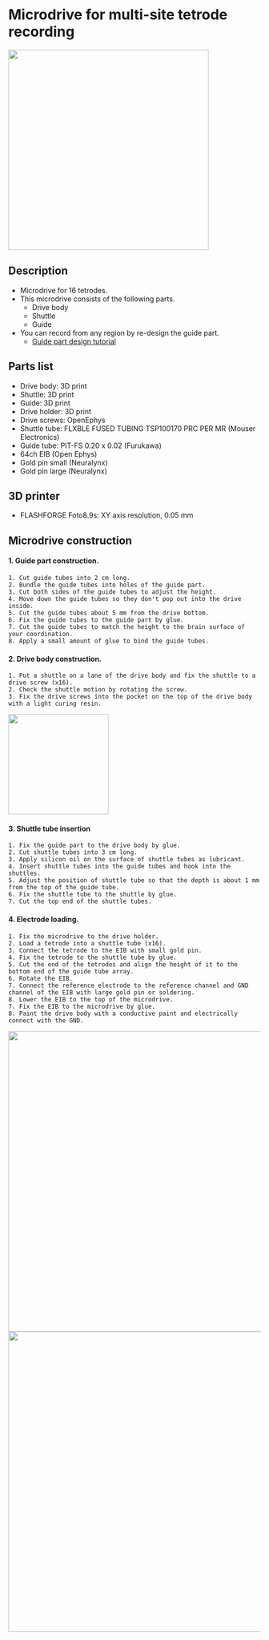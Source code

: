 # Microdrive for multi-site tetrode recording
<img src="https://user-images.githubusercontent.com/61833067/185296408-5ef86b72-5ae4-4b2e-bd06-3c34904c7fc1.png" width="400px">

## Description
* Microdrive for 16 tetrodes.
* This microdrive consists of the following parts.
  * Drive body
  * Shuttle
  * Guide
* You can record from any region by re-design the guide part.
  * [Guide part design tutorial](https://gist.github.com/yoshihito-saito/2603be5581b5dd010331ef912d4f67f2)
 ## Parts list
  * Drive body: 3D print
  * Shuttle: 3D print
  * Guide: 3D print
  * Drive holder: 3D print
  * Drive screws: OpenEphys
  * Shuttle tube: FLXBLE FUSED TUBING TSP100170 PRC PER MR (Mouser Electronics)
  * Guide tube: PIT-FS 0.20 x 0.02 (Furukawa)
  * 64ch EIB (Open Ephys)
  * Gold pin small (Neuralynx)
  * Gold pin large (Neuralynx)

## 3D printer
* FLASHFORGE Foto8.9s: XY axis resolution, 0.05 mm


## Microdrive construction

#### 1. Guide part construction.
    1. Cut guide tubes into 2 cm long.
    2. Bundle the guide tubes into holes of the guide part.
    3. Cut both sides of the guide tubes to adjust the height.
    4. Move down the guide tubes so they don't pop out into the drive inside.
    5. Cut the guide tubes about 5 mm from the drive bottom.
    6. Fix the guide tubes to the guide part by glue.
    7. Cut the guide tubes to match the height to the brain surface of your coordination.
    8. Apply a small amount of glue to bind the guide tubes.
    
#### 2. Drive body construction.
    1. Put a shuttle on a lane of the drive body and fix the shuttle to a drive screw (x16).
    2. Check the shuttle motion by rotating the screw.
    3. Fix the drive screws into the pocket on the top of the drive body with a light curing resin.
<img src="https://user-images.githubusercontent.com/61833067/185843937-cce0b9fc-2d86-4e85-bba8-733312cfec45.png" width="200px">

#### 3. Shuttle tube insertion
    1. Fix the guide part to the drive body by glue.
    2. Cut shuttle tubes into 3 cm long.
    3. Apply silicon oil on the surface of shuttle tubes as lubricant.
    4. Insert shuttle tubes into the guide tubes and hook into the shuttles.
    5. Adjust the position of shuttle tube so that the depth is about 1 mm from the top of the guide tube.
    6. Fix the shuttle tube to the shuttle by glue.
    7. Cut the top end of the shuttle tubes.
    
#### 4. Electrode loading.
    1. Fix the microdrive to the drive holder.
    2. Load a tetrode into a shuttle tube (x16).
    3. Connect the tetrode to the EIB with small gold pin.
    4. Fix the tetrode to the shuttle tube by glue.
    5. Cut the end of the tetrodes and align the height of it to the bottom end of the guide tube array.
    6. Rotate the EIB.
    7. Connect the reference electrode to the reference channel and GND channel of the EIB with large gold pin or soldering.
    8. Lower the EIB to the top of the microdrive.
    7. Fix the EIB to the microdrive by glue.  
    8. Paint the drive body with a conductive paint and electrically connect with the GND.
<img src="https://user-images.githubusercontent.com/61833067/185844940-9ae3e892-f666-406f-a6b4-06b7c612030d.png" width="600px">

<img src="https://user-images.githubusercontent.com/61833067/185843646-140accab-082b-4a91-8b5f-6bda9c5e081a.png" width="600px">
 


